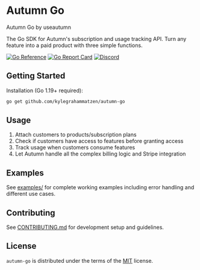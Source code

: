 # Autumn Go

Autumn Go by useautumn

The Go SDK for Autumn's subscription and usage tracking API. Turn any feature into a paid product with three simple functions.

[![Go Reference](https://pkg.go.dev/badge/github.com/kylegrahammatzen/autumn-go.svg)](https://pkg.go.dev/github.com/kylegrahammatzen/autumn-go)
[![Go Report Card](https://goreportcard.com/badge/github.com/kylegrahammatzen/autumn-go)](https://goreportcard.com/report/github.com/kylegrahammatzen/autumn-go)
[![Discord](https://img.shields.io/badge/Join%20Community-5865F2?logo=discord&logoColor=white)](https://discord.gg/53emPtY9tA)

## Getting Started

Installation (Go 1.19+ required):

```bash
go get github.com/kylegrahammatzen/autumn-go
```

## Usage

1. Attach customers to products/subscription plans
2. Check if customers have access to features before granting access
3. Track usage when customers consume features
4. Let Autumn handle all the complex billing logic and Stripe integration


## Examples

See [examples/](examples/) for complete working examples including error handling and different use cases.

## Contributing

See [CONTRIBUTING.md](CONTRIBUTING.md) for development setup and guidelines.

## License

`autumn-go` is distributed under the terms of the [MIT](https://spdx.org/licenses/MIT.html) license.